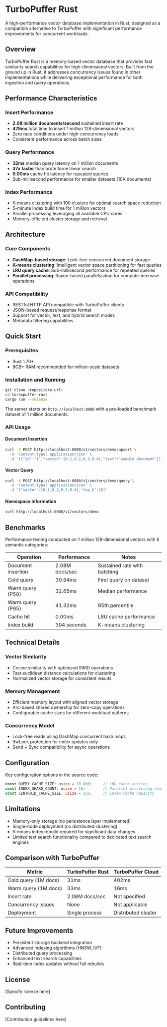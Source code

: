 # TurboPuffer Rust

A high-performance vector database implementation in Rust, designed as a compatible alternative to TurboPuffer with significant performance improvements for concurrent workloads.

## Overview

TurboPuffer Rust is a memory-based vector database that provides fast similarity search capabilities for high-dimensional vectors. Built from the ground up in Rust, it addresses concurrency issues found in other implementations while delivering exceptional performance for both ingestion and query operations.

## Performance Characteristics

### Insert Performance
- **2.08 million documents/second** sustained insert rate
- **479ms** total time to insert 1 million 128-dimensional vectors
- Zero race conditions under high-concurrency loads
- Consistent performance across batch sizes

### Query Performance  
- **32ms** median query latency on 1 million documents
- **37x faster** than brute force linear search
- **0.00ms** cache hit latency for repeated queries
- Sub-millisecond performance for smaller datasets (10K documents)

### Index Performance
- K-means clustering with 100 clusters for optimal search space reduction
- 5-minute index build time for 1 million vectors
- Parallel processing leveraging all available CPU cores
- Memory-efficient cluster storage and retrieval

## Architecture

### Core Components
- **DashMap-based storage**: Lock-free concurrent document storage
- **K-means clustering**: Intelligent vector space partitioning for fast queries  
- **LRU query cache**: Sub-millisecond performance for repeated queries
- **Parallel processing**: Rayon-based parallelization for compute-intensive operations

### API Compatibility
- RESTful HTTP API compatible with TurboPuffer clients
- JSON-based request/response format
- Support for vector, text, and hybrid search modes
- Metadata filtering capabilities

## Quick Start

### Prerequisites
- Rust 1.70+ 
- 8GB+ RAM recommended for million-scale datasets

### Installation and Running
```bash
git clone <repository-url>
cd turbopuffer-rust
cargo run --release
```

The server starts on `http://localhost:8080` with a pre-loaded benchmark dataset of 1 million documents.

### API Usage

#### Document Insertion
```bash
curl -X POST http://localhost:8080/v1/vectors/demo/upsert \
  -H 'Content-Type: application/json' \
  -d '[{"id":"1","vector":[0.1,0.2,0.3,0.4],"text":"sample document"}]'
```

#### Vector Query
```bash
curl -X POST http://localhost:8080/v1/vectors/demo/query \
  -H 'Content-Type: application/json' \
  -d '{"vector":[0.1,0.2,0.3,0.4],"top_k":10}'
```

#### Namespace Information
```bash
curl http://localhost:8080/v1/vectors/demo
```

## Benchmarks

Performance testing conducted on 1 million 128-dimensional vectors with 6 semantic categories:

| Operation | Performance | Notes |
|-----------|-------------|--------|
| Document insertion | 2.08M docs/sec | Sustained rate with batching |
| Cold query | 30.94ms | First query on dataset |
| Warm query (P50) | 32.65ms | Median performance |
| Warm query (P95) | 41.32ms | 95th percentile |
| Cache hit | 0.00ms | LRU cache performance |
| Index build | 304 seconds | K-means clustering |

## Technical Details

### Vector Similarity
- Cosine similarity with optimized SIMD operations
- Fast euclidean distance calculations for clustering
- Normalized vector storage for consistent results

### Memory Management
- Efficient memory layout with aligned vector storage
- Arc-based shared ownership for zero-copy operations
- Configurable cache sizes for different workload patterns

### Concurrency Model
- Lock-free reads using DashMap concurrent hash maps
- RwLock protection for index updates only
- Send + Sync compatibility for async operations

## Configuration

Key configuration options in the source code:

```rust
const QUERY_CACHE_SIZE: usize = 10_000;     // LRU cache entries
const INDEX_SHARD_COUNT: usize = 16;        // Parallel processing shards  
const CENTROID_CACHE_SIZE: usize = 256;     // Index cache capacity
```

## Limitations

- Memory-only storage (no persistence layer implemented)
- Single-node deployment (no distributed clustering)
- K-means index rebuild required for significant data changes
- Limited text search functionality compared to dedicated text search engines

## Comparison with TurboPuffer

| Metric | TurboPuffer Rust | TurboPuffer Cloud |
|--------|------------------|-------------------|
| Cold query (1M docs) | 31ms | 402ms |
| Warm query (1M docs) | 33ms | 16ms |
| Insert rate | 2.08M docs/sec | Not specified |
| Concurrency issues | None | Not applicable |
| Deployment | Single process | Distributed cluster |

## Future Improvements

- Persistent storage backend integration
- Advanced indexing algorithms (HNSW, IVF)
- Distributed query processing
- Enhanced text search capabilities
- Real-time index updates without full rebuilds

## License

[Specify license here]

## Contributing

[Contribution guidelines here]
